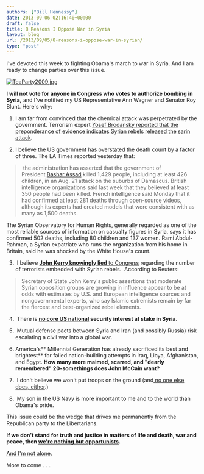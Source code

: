 ```yaml
---
authors: ["Bill Hennessy"]
date: 2013-09-06 02:16:40+00:00
draft: false
title: 8 Reasons I Oppose War in Syria
layout: blog
url: /2013/09/05/8-reasons-i-oppose-war-in-syrian/
type: "post"
---
```


I've devoted this week to fighting Obama's march to war in Syria. And I am ready to change parties over this issue.







[![TeaParty2009.jpg](https://hennessysview.com/wp-content/uploads/2012/04/teaparty2009-276x300.jpg)
](https://hennessysview.com/wp-content/uploads/2012/04/teaparty2009.jpg)







**I will not vote for anyone in Congress who votes to authorize bombing in Syria,** and I've notified my US Representative Ann Wagner and Senator Roy Blunt. Here's why:










1. I am far from convinced that the chemical attack was perpetrated by the government. Terrorism expert [Yosef Brodansky reported that the preponderance of evidence indicates Syrian rebels released the sarin attack](https://hennessysview.com/2013/09/04/im-crazy-dont-believe-president/).




2. I believe the US government has overstated the death count by a factor of three. The LA Times reported yesterday that:




> 

> 
>  the administration has asserted that the government of President [Bashar Assad](https://www.latimes.com/topic/politics/government/heads-of-state/bashar-assad-PEPLT007504.topic) killed 1,429 people, including at least 426 children, in an Aug. 21 attack on the suburbs of Damascus. British intelligence organizations said last week that they believed at least 350 people had been killed. French intelligence said Monday that it had confirmed at least 281 deaths through open-source videos, although its experts had created models that were consistent with as many as 1,500 deaths.
> 
> 
The Syrian Observatory for Human Rights, generally regarded as one of the most reliable sources of information on casualty figures in Syria, says it has confirmed 502 deaths, including 80 children and 137 women. Rami Abdul-Rahman, a Syrian expatriate who runs the organization from his home in Britain, said he was shocked by the White House's count.


3.  I believe [**John Kerry knowingly lied** to Congress](https://www.reuters.com/article/2013/09/05/us-syria-crisis-usa-rebels-idUSBRE98405L20130905) regarding the number of terrorists embedded with Syrian rebels.  According to Reuters:


> Secretary of State John Kerry's public assertions that moderate Syrian opposition groups are growing in influence appear to be at odds with estimates by U.S. and European intelligence sources and nongovernmental experts, who say Islamic extremists remain by far the fiercest and best-organized rebel elements.


4.  There is **[no core US national](https://www.dallasnews.com/news/politics/national-politics/20130904-cruz-criticizes-plan-to-strike-syria-saying-u.s.-has-no-vital-interest-there.ece) security interest at stake in Syria**.

5.  Mutual defense pacts between Syria and Iran (and possibly Russia) risk escalating a civil war into a global war.

6. America's** Millennial Generation has already sacrificed its best and brightest** for failed nation-building attempts in Iraq, Libya, Afghanistan, and Egypt. **How many more maimed, scarred, and "dearly remembered" 20-somethings does John McCain want?**

7.  I don't believe we won't put troops on the ground (and[ no one else does, either](https://www.businessinsider.com/the-key-sentence-predicts-boots-in-syria-2013-9).)

8.  My son in the US Navy is more important to me and to the world than Obama's pride.

This issue could be the wedge that drives me permanently from the Republican party to the Libertarians.

**If we don't stand for truth and justice in matters of life and death, war and peace, then [we're nothing but opportunists](https://www.zerohedge.com/news/2013-09-05/guest-post-what-do-we-stand).**

[And I'm not alone](https://www.breitbart.com/Big-Government/2013/09/05/Local-Tea-Party-Groups-Around-the-Country-United-in-Opposition-to-American-Attack-on-Syria).

More to come . . .
